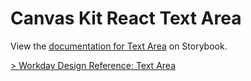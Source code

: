 # Canvas Kit React Text Area

View the
[documentation for Text Area](https://workday.github.io/canvas-kit/?path=/docs/labs-inputs-text-area-react--basic)
on Storybook.

[> Workday Design Reference: Text Area](https://design.workday.com/components/inputs/text-area)
